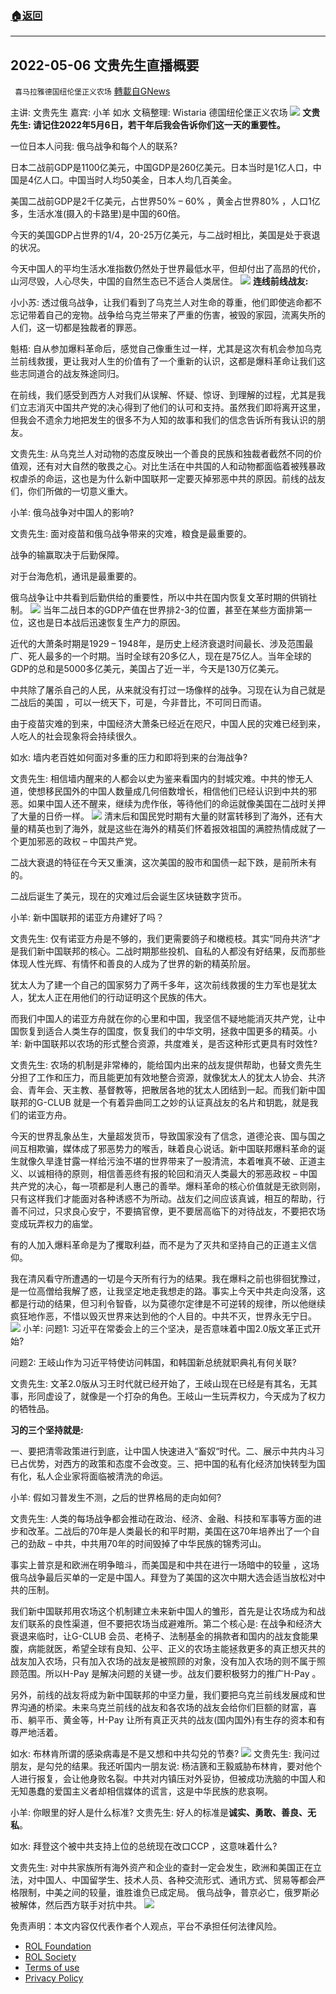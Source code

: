 ###  [:house:返回](README.md)
---


## 2022-05-06 文贵先生直播概要
` 喜马拉雅德国纽伦堡正义农场` [轉載自GNews](https://gnews.org/zh-hans/2553283/)

主讲: 文贵先生
嘉宾: 小羊 如水
文稿整理: Wistaria
德国纽伦堡正义农场
 ![](https://assets.gnews.org/wp-content/uploads/2022/05/0518-7_1652882043.jpg) 
**文贵先生: 请记住2022年5月6日，若干年后我会告诉你们这一天的重要性。**
 
一位日本人问我: 俄乌战争和每个人的联系?
 
日本二战前GDP是1100亿美元，中国GDP是260亿美元。日本当时是1亿人口，中国是4亿人口。中国当时人均50美金，日本人均几百美金。
 
美国二战前GDP是2千亿美元，占世界50% – 60% ，黄金占世界80% ，人口1亿多，生活水准(摄入的卡路里)是中国的60倍。
 
今天的美国GDP占世界的1/4，20-25万亿美元，与二战时相比，美国是处于衰退的状况。
 
今天中国人的平均生活水准指数仍然处于世界最低水平，但却付出了高昂的代价，山河尽毁，人心尽失，中国的自然生态已不适合人类居住。
 ![](https://assets.gnews.org/wp-content/uploads/2022/05/0518-10_1652882074.jpg) 
**连线前线战友:**
 
小小苏: 透过俄乌战争，让我们看到了乌克兰人对生命的尊重，他们即使逃命都不忘记带着自己的宠物。战争给乌克兰带来了严重的伤害，被毁的家园，流离失所的人们，这一切都是独裁者的罪恶。
 
魁梧: 自从参加爆料革命后，感觉自己像重生过一样，尤其是这次有机会参加乌克兰前线救援，更让我对人生的价值有了一个重新的认识，这都是爆料革命让我们这些志同道合的战友殊途同归。
 
在前线，我们感受到西方人对我们从误解、怀疑、惊讶、到理解的过程，尤其是我们立志消灭中国共产党的决心得到了他们的认可和支持。虽然我们即将离开这里，但我会不遗余力地把发生的很多不为人知的故事和我们的信念告诉所有我认识的朋友。
 
文贵先生: 从乌克兰人对动物的态度反映出一个善良的民族和独裁者截然不同的价值观，还有对大自然的敬畏之心。对比生活在中共国的人和动物都面临着被残暴政权虐杀的命运，这也是为什么新中国联邦一定要灭掉邪恶中共的原因。前线的战友们，你们所做的一切意义重大。
 
小羊: 俄乌战争对中国人的影响?
 
文贵先生: 面对疫苗和俄乌战争带来的灾难，粮食是最重要的。
 
战争的输赢取决于后勤保障。
 
对于台海危机，通讯是最重要的。
 
俄乌战争让中共看到后勤供给的重要性，所以中共在国内恢复文革时期的供销社制。
 ![](https://assets.gnews.org/wp-content/uploads/2022/05/0518-8_1652882095.jpg) 
当年二战日本的GDP产值在世界排2-3的位置，甚至在某些方面排第一位，这也是日本战后迅速恢复生产力的原因。
 
近代的大萧条时期是1929 – 1948年，是历史上经济衰退时间最长、涉及范围最广、死人最多的一个时期。当时全球有20多亿人，现在是75亿人。当年全球的GDP的总和是5000多亿美元，美国占了近一半，今天是130万亿美元。
 
中共除了屠杀自己的人民，从来就没有打过一场像样的战争。习现在认为自己就是二战后的美国 ，可以一统天下，可是，今非昔比，不可同日而语。
 
由于疫苗灾难的到来，中国经济大萧条已经近在咫尺，中国人民的灾难已经到来，人吃人的社会现象将会持续很久。
 
如水: 墙内老百姓如何面对多重的压力和即将到来的台海战争?
 
文贵先生: 相信墙内醒来的人都会以史为鉴来看国内的封城灾难。中共的惨无人道，使想移民国外的中国人数量成几何倍数增长，相信他们已经认识到中共的邪恶。如果中国人还不醒来，继续为虎作伥，等待他们的命运就像美国在二战时关押了大量的日侨一样。
 ![](https://assets.gnews.org/wp-content/uploads/2022/05/0518-11_1652882120.jpg) 
清末后和国民党时期有大量的财富转移到了海外，还有大量的精英也到了海外，就是这些在海外的精英们怀着报效祖国的满腔热情成就了一个更加邪恶的政权 – 中国共产党。
 
二战大衰退的特征在今天又重演，这次美国的股市和国债一起下跌，是前所未有的。
 
二战后诞生了美元，现在的灾难过后会诞生区块链数字货币。
 
小羊: 新中国联邦的诺亚方舟建好了吗？
 
文贵先生: 仅有诺亚方舟是不够的，我们更需要鸽子和橄榄枝。其实“同舟共济“才是我们新中国联邦的核心。二战时期那些投机、自私的人都没有好结果，反而那些体现人性光辉、有情怀和善良的人成为了世界的新的精英阶层。
 
犹太人为了建一个自己的国家努力了两千多年，这次前线救援的生力军也是犹太人，犹太人正在用他们的行动证明这个民族的伟大。
 
而我们中国人的诺亚方舟就在你的心里和中国，我坚信不疑地能消灭共产党，让中国恢复到适合人类生存的国度，恢复我们的中华文明，拯救中国更多的精英。小羊: 新中国联邦以农场的形式整合资源，共度难关，是否这种形式更具有时效性?
 
文贵先生: 农场的机制是非常棒的，能给国内出来的战友提供帮助，也替文贵先生分担了工作和压力，而且能更加有效地整合资源，就像犹太人的犹太人协会、共济会、青年会、天主教、基督教等，把散居各地的犹太人团结到一起。而我们新中国联邦的G-CLUB 就是一个有着异曲同工之妙的认证真战友的名片和钥匙，就是我们的诺亚方舟。
 
今天的世界乱象丛生，大量超发货币，导致国家没有了信念，道德沦丧、国与国之间互相欺骗，媒体成了邪恶势力的喉舌，昧着良心说话。新中国联邦爆料革命的诞生就像久旱逢甘露一样给污浊不堪的世界带来了一股清流，本着唯真不破、正道主义、以诚相待的原则，相信善恶终有报的轮回和消灭人类最大的邪恶政权 – 中国共产党的决心，每一项都是利人惠己的善举。爆料革命的核心价值就是无欲则刚，只有这样我们才能面对各种诱惑不为所动。战友们之间应该真诚，相互的帮助，行善不问过，只求良心安宁，不要搞官僚，更不要居高临下的对待战友，不要把农场变成玩弄权力的庙堂。
 
有的人加入爆料革命是为了攫取利益，而不是为了灭共和坚持自己的正道主义信仰。
 
我在清风看守所遭遇的一切是今天所有行为的结果。我在爆料之前也徘徊犹豫过，是一位高僧给我解了惑，让我坚定地走我想走的路。事实上今天中共走向没落，这都是行动的结果，但习利令智昏，以为莫德尔定律是不可逆转的规律，所以他继续疯狂地作恶，不惜以毁灭世界来达到他的个人目的。中共不灭，世界永无宁日。
 ![](https://assets.gnews.org/wp-content/uploads/2022/05/0518-12_1652882155.jpg) 
小羊: 问题1: 习近平在常委会上的三个坚决，是否意味着中国2.0版文革正式开始?
 
问题2: 王岐山作为习近平特使访问韩国，和韩国新总统就职典礼有何关联?
 
文贵先生: 文革2.0版从习王时代就已经开始了，王岐山现在已经是有其名，无其事，形同虚设了，就像是一个打杂的角色。王岐山一生玩弄权力，今天成为了权力的牺牲品。
 
**习的三个坚持就是:**
 
一、要把清零政策进行到底，让中国人快速进入“畜奴“时代。二、展示中共内斗习已占优势，对西方的政策和态度不会改变。三、把中国的私有化经济加快转型为国有化，私人企业家将面临被清洗的命运。
 
小羊: 假如习普发生不测，之后的世界格局的走向如何?
 
文贵先生: 人类的每场战争都会推动在政治、经济、金融、科技和军事等方面的进步和改革。二战后的70年是人类最长的和平时期，美国在这70年培养出了一个自己的劲敌 – 中共，中共用70年的时间毁掉了中华民族的锦秀河山。
 
事实上普京是和欧洲在明争暗斗，而美国是和中共在进行一场暗中的较量 ，这场俄乌战争最后买单的一定是中国人。拜登为了美国的这次中期大选会适当放松对中共的压制。
 
我们新中国联邦用农场这个机制建立未来新中国人的雏形，首先是让农场成为和战友们联系的良性渠道，但不要把农场当成避难所。第二个核心是: 在战争和经济大衰退来临时，让G-CLUB 会员、老椅子、法制基金的捐款者和国内的战友食能果腹，病能就医，希望全球有良知、公平、正义的农场主能拯救更多的真正想灭共的战友加入农场，只有加入农场的战友是被照顾的对象，没有加入农场的则不属于照顾范围。所以H-Pay 是解决问题的关键一步。战友们要积极努力的推广H-Pay 。
 
另外，前线的战友将成为新中国联邦的中坚力量，我们要把乌克兰前线发展成和世界沟通的桥梁。未来乌克兰前线的战友和各农场的战友会给你们巨额的财富，喜币、躺平币、黄金等，H-Pay 让所有真正灭共的战友(国内国外)有生存的资本和有尊严地活着。
 
如水: 布林肯所谓的感染病毒是不是又想和中共勾兑的节奏?
 ![](https://assets.gnews.org/wp-content/uploads/2022/05/0518-13_1652882211.jpg) 
文贵先生: 我问过朋友，是勾兑的结果。我还听国内一朋友说: 杨洁篪和王毅威胁布林肯，要对他个人进行报复，会让他身败名裂。中共对内镇压对外妥协，但被成功洗脑的中国人和无知愚蠢的爱国主义者却相信媒体的谎言，这是中华民族的悲哀啊。
 
小羊: 你眼里的好人是什么标准? 文贵先生: 好人的标准是**诚实、勇敢、善良、无私**。
 
如水: 拜登这个被中共支持上位的总统现在改口CCP ，这意味着什么?
 
文贵先生: 对中共家族所有海外资产和企业的查封一定会发生，欧洲和美国正在立法，对中国人、中国留学生、技术人员、各种交流形式、通讯方式、贸易等都会严格限制，中美之间的较量，谁胜谁负已成定局。 俄乌战争，普京必亡，俄罗斯必被解体，然后西方联手对抗中共。
 ![](https://assets.gnews.org/wp-content/uploads/2022/05/logo3DCN.png) 

免责声明：本文内容仅代表作者个人观点，平台不承担任何法律风险。
  
- [ROL Foundation](https://rolfoundation.org/)
- [ROL Society](https://rolsociety.org/)
- [Terms of use](https://gnews.org/terms-of-use-3/)
- [Privacy Policy](https://gnews.org/privacy-policy/)
